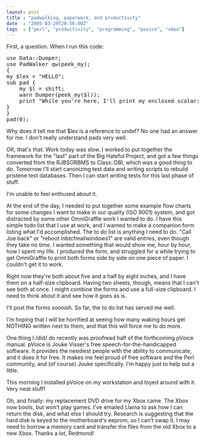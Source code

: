 ```yaml
---
layout: post
title : "padwalking, paperwork, and productivity"
date  : "2005-03-29T20:56:00Z"
tags  : ["perl", "productivity", "programming", "pvoice", "xbox"]
---
```

First, a question.  When I run this code:
<pre>
use Data::Dumper;
use PadWalker qw(peek_my);
{
my $lex = "HELLO";
sub pad {
    my $l = shift;
    warn Dumper(peek_my($l));
    print "While you're here, I'll print my enclosed scalar: $lex\n";
}
}
pad(0);
</pre>

Why does it tell me that $lex is a reference to undef?  No one had an answer for me.  I don't really understand pads very well.

OK, that's that.  Work today was slow.  I worked to put together the framework for the "last" part of the Big Hateful Project, and got a few things converted from the RJBSORBMS to Class::DBI, which was a good thing to do.  Tomorrow I'll start canonizing test data and writing scripts to rebuild pristene test databases.  Then I can start writing tests for this last phase of stuff.

I'm unable to feel enthused about it.

At the end of the day, I needed to put together some example flow charts for some changes I want to make in our quality (ISO 9001) system, and got distracted by some other OmniGraffle work I wanted to do.  I have this simple todo list that I use at work, and I wanted to make a companion form listing what I'd accomplished.  The to do list is anything I need to do.  "Call Joe back" or "reboot inbtcfmailwindows1" are valid entries, even though they take no time.  I wanted something that would show me, hour by hour, how I spent my life.  I produced the form, and struggled for a while trying to get OmniGraffle to print both forms side by side on one piece of paper.  I couldn't get it to work.

Right now they're both about five and a half by eight inches, and I have them on a half-size clipboard.  Having two sheets, though, means that I can't see both at once.  I might combine the forms and use a full-size clipboard.  I need to think about it and see how it goes as is.

I'll post the forms soonish.  So far, the to do list has served me well.

I'm hoping that I will be horrified at seeing how many waking hours get NOTHING written next to them, and that this will force me to do more.

One thing I /did/ do recently was proofread half of the forthcoming pVoice manual.  pVoice is Jouke Visser's free speech-for-the-handicapped software. It provides the neediest people with the ability to communicate, and it does it for free.  It makes me feel proud of free software and the Perl community, and (of course) Jouke specifically.  I'm happy just to help out a little.

This morning I installed pVoice on my workstation and toyed around with it. Very neat stuff!

Oh, and finally: my replacement DVD drive for my Xbox came.  The Xbox now boots, but won't play games.  I've emailed Llama to ask how I can return the disk, and what else I should try.  Research is suggesting that the hard disk is keyed to the motherboard's eeprom, so I can't swap it.  I may need to borrow a memory card and transfer the files from the old Xbox to a new Xbox.  Thanks a lot, Redmond!
